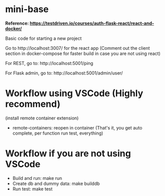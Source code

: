 # mini-base
**Reference: https://testdriven.io/courses/auth-flask-react/react-and-docker/**

Basic code for starting a new project

Go to http://localhost:3007/ for the react app (Comment out the client section in docker-compose for faster build in case you are not using react)

For REST, go to:
http://localhost:5001/ping

For Flask admin, go to:
http://localhost:5001/admin/user/


# Workflow using VSCode (Highly recommend)
(install remote container extension)
- remote-containers: reopen in container
(That's it, you get auto complete, per function run test, everything)

# Workflow if you are not using VSCode
- Build and run: make run
- Create db and dummy data: make builddb
- Run test: make test

